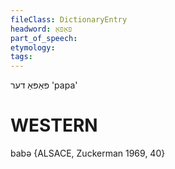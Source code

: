 ```yaml
---
fileClass: DictionaryEntry
headword: פּאַפּאַ
part_of_speech: 
etymology: 
tags: 
---
```

פּאַפּאַ
דער
'papa'

WESTERN
========

babə {ALSACE, Zuckerman 1969, 40}
